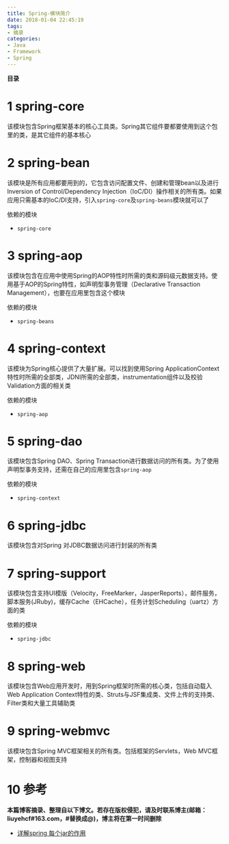 ```yaml
---
title: Spring-模块简介
date: 2018-01-04 22:45:19
tags: 
- 摘录
categories: 
- Java
- Framework
- Spring
---
```


__目录__

<!-- toc -->
<!--more-->

# 1 spring-core

该模块包含Spring框架基本的核心工具类。Spring其它组件要都要使用到这个包里的类，是其它组件的基本核心

# 2 spring-bean

该模块是所有应用都要用到的，它包含访问配置文件、创建和管理bean以及进行Inversion of Control/Dependency Injection（IoC/DI）操作相关的所有类。如果应用只需基本的IoC/DI支持，引入`spring-core`及`spring-beans`模块就可以了

依赖的模块

* `spring-core`

# 3 spring-aop

该模块包含在应用中使用Spring的AOP特性时所需的类和源码级元数据支持。使用基于AOP的Spring特性，如声明型事务管理（Declarative Transaction Management），也要在应用里包含这个模块

依赖的模块

* `spring-beans`

# 4 spring-context

该模块为Spring核心提供了大量扩展。可以找到使用Spring ApplicationContext特性时所需的全部类，JDNI所需的全部类，instrumentation组件以及校验Validation方面的相关类

依赖的模块

* `spring-aop`

# 5 spring-dao

该模块包含Spring DAO、Spring Transaction进行数据访问的所有类。为了使用声明型事务支持，还需在自己的应用里包含`spring-aop`

依赖的模块

* `spring-context`

# 6 spring-jdbc

该模块包含对Spring 对JDBC数据访问进行封装的所有类

# 7 spring-support

该模块包含支持UI模版（Velocity，FreeMarker，JasperReports），邮件服务，脚本服务(JRuby)，缓存Cache（EHCache），任务计划Scheduling（uartz）方面的类

依赖的模块

* `spring-jdbc`

# 8 spring-web

该模块包含Web应用开发时，用到Spring框架时所需的核心类，包括自动载入Web Application Context特性的类、Struts与JSF集成类、文件上传的支持类、Filter类和大量工具辅助类

# 9 spring-webmvc

该模块包含Spring MVC框架相关的所有类。包括框架的Servlets，Web MVC框架，控制器和视图支持

# 10 参考

__本篇博客摘录、整理自以下博文。若存在版权侵犯，请及时联系博主(邮箱：liuyehcf#163.com，#替换成@)，博主将在第一时间删除__

* [详解spring 每个jar的作用](http://www.cnblogs.com/leehongee/archive/2012/10/01/2709541.html)
